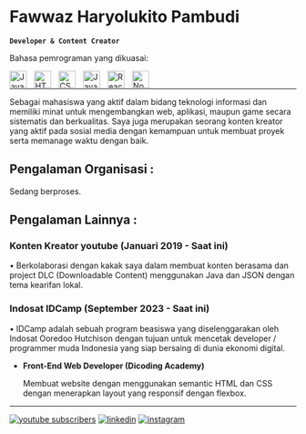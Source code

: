 # Fawwaz Haryolukito Pambudi

**`Developer & Content Creator`**
<p>Bahasa pemrograman yang dikuasai:</p>
<p align="left">
  <img align="left" alt="Java" width="30px" style="padding-right:10px;" src="https://cdn.jsdelivr.net/gh/devicons/devicon/icons/java/java-original.svg"/>
  <img align="left" alt="HTML" width="30px" style="padding-right:10px;" src="https://cdn.jsdelivr.net/gh/devicons/devicon/icons/html5/html5-plain.svg" />
  <img align="left" alt="CSS" width="30px" style="padding-right:10px;" src="https://cdn.jsdelivr.net/gh/devicons/devicon/icons/css3/css3-plain.svg" />
  <img align="left" alt="JavaScript" width="30px" style="padding-right:10px;" src="https://cdn.jsdelivr.net/gh/devicons/devicon/icons/javascript/javascript-plain.svg" />
  <img align="left" alt="React" width="30px" style="padding-right:10px;" src="https://cdn.jsdelivr.net/gh/devicons/devicon/icons/react/react-original.svg" />
  <img align="left" alt="NodeJS" width="30px" style="padding-right:10px;" src="https://cdn.jsdelivr.net/gh/devicons/devicon/icons/nodejs/nodejs-original.svg" />
</p>
<br/>

---

Sebagai mahasiswa yang aktif dalam bidang teknologi informasi dan memiliki minat untuk mengembangkan web, aplikasi, maupun game secara sistematis dan berkualitas. Saya juga merupakan seorang konten kreator yang aktif pada sosial media dengan kemampuan untuk membuat proyek serta memanage waktu dengan baik.


## Pengalaman Organisasi :

<p>Sedang berproses.</p>

## Pengalaman Lainnya :

<h3>Konten Kreator youtube (Januari 2019 - Saat ini)</h3>
<p>• Berkolaborasi dengan kakak saya dalam membuat konten berasama dan project DLC (Downloadable Content) menggunakan Java dan JSON dengan tema kearifan lokal.</p>

<h3>Indosat IDCamp (September 2023 - Saat ini)</h3>
<p>• IDCamp adalah sebuah program beasiswa yang diselenggarakan oleh Indosat Ooredoo Hutchison dengan tujuan untuk mencetak developer / programmer muda Indonesia yang siap bersaing di dunia ekonomi digital.</p>
<ul>
  <li>
    <b>Front-End Web Developer (Dicoding Academy)</b>
    <p>Membuat website dengan menggunakan semantic HTML dan CSS dengan menerapkan layout yang responsif dengan flexbox.</p>
  </li>
</ul>

---

<p align="left">
  <a href="https://www.youtube.com/@Silverfish_Mc">
         <img alt="youtube subscribers" title="My YouTube channel" src="https://custom-icon-badges.demolab.com/youtube/channel/subscribers/UCNld-1Ger8dutrkKKCXzsCw?color=%23E05D44&label=SUBSCRIBE&logo=video&logoColor=white&style=for-the-badge&labelColor=CE4630"/></a>
  <a href="https://www.linkedin.com/in/fawwaz-haryolukito-pambudi/">
        <img alt="linkedin" title="My Linkedin" src="https://custom-icon-badges.demolab.com/badge/-Fawwaz%20Haryolukito%20Pambudi-0073b1?style=for-the-badge&logo=linkedin&logoColor=white"/></a>
  <a href="https://www.instagram.com/fawzhp/">
        <img alt="instagram" title="My Instagram" src="https://custom-icon-badges.demolab.com/badge/-fawzhp-0095F6?style=for-the-badge&logo=instagram&logoColor=white"/></a>
</p>

<!--
**fawaz00/fawz00** is a ✨ _special_ ✨ repository because its `README.md` (this file) appears on your GitHub profile.

Here are some ideas to get you started:

- 🔭 I’m currently working on ...
- 🌱 I’m currently learning ...
- 👯 I’m looking to collaborate on ...
- 🤔 I’m looking for help with ...
- 💬 Ask me about ...
- 📫 How to reach me: ...
- 😄 Pronouns: ...
- ⚡ Fun fact: ...
-->
